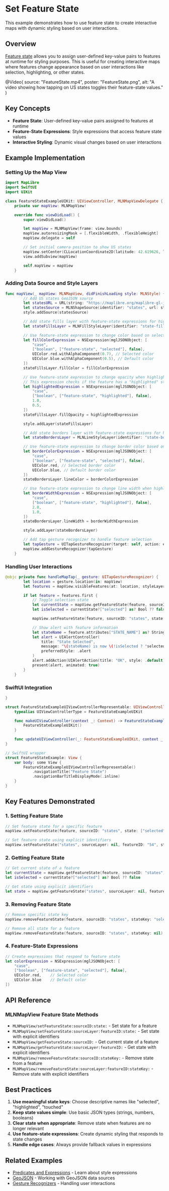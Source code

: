 # Set Feature State

This example demonstrates how to use feature state to create interactive maps with dynamic styling based on user interactions.

## Overview

[Feature state](https://maplibre.org/maplibre-style-spec/expressions/#feature-state) allows you to assign user-defined key-value pairs to features at runtime for styling purposes. This is useful for creating interactive maps where features change appearance based on user interactions like selection, highlighting, or other states.

@Video(
   source: "FeatureState.mp4",
   poster: "FeatureState.png",
   alt: "A video showing how tapping on US states toggles their feature-state values."
)

## Key Concepts

- **Feature State**: User-defined key-value pairs assigned to features at runtime
- **Feature-State Expressions**: Style expressions that access feature state values
- **Interactive Styling**: Dynamic visual changes based on user interactions

## Example Implementation

### Setting Up the Map View

<!-- include-example(FeatureStateExampleSetup) -->

```swift
import MapLibre
import SwiftUI
import UIKit

class FeatureStateExampleUIKit: UIViewController, MLNMapViewDelegate {
    private var mapView: MLNMapView!

    override func viewDidLoad() {
        super.viewDidLoad()

        let mapView = MLNMapView(frame: view.bounds)
        mapView.autoresizingMask = [.flexibleWidth, .flexibleHeight]
        mapView.delegate = self

        // Set initial camera position to show US states
        mapView.setCenter(CLLocationCoordinate2D(latitude: 42.619626, longitude: -103.523181), zoomLevel: 3, animated: false)
        view.addSubview(mapView)

        self.mapView = mapView
    }
```

### Adding Data Source and Style Layers

<!-- include-example(FeatureStateExampleLayers) -->

```swift
func mapView(_ mapView: MLNMapView, didFinishLoading style: MLNStyle) {
        // Add US states GeoJSON source
        let statesURL = URL(string: "https://maplibre.org/maplibre-gl-js/docs/assets/us_states.geojson")!
        let statesSource = MLNShapeSource(identifier: "states", url: statesURL)
        style.addSource(statesSource)

        // Add state fills layer with feature-state expressions for highlighting and selection effects
        let stateFillsLayer = MLNFillStyleLayer(identifier: "state-fills", source: statesSource)

        // Use feature-state expression to change color based on selection
        let fillColorExpression = NSExpression(mglJSONObject: [
            "case",
            ["boolean", ["feature-state", "selected"], false],
            UIColor.red.withAlphaComponent(0.7), // Selected color
            UIColor.blue.withAlphaComponent(0.5), // Default color
        ])
        stateFillsLayer.fillColor = fillColorExpression

        // Use feature-state expression to change opacity when highlighted
        // This expression checks if the feature has a "highlighted" state set to true
        let highlightedExpression = NSExpression(mglJSONObject: [
            "case",
            ["boolean", ["feature-state", "highlighted"], false],
            1.0,
            0.5,
        ])
        stateFillsLayer.fillOpacity = highlightedExpression

        style.addLayer(stateFillsLayer)

        // Add state borders layer with feature-state expressions for highlighting and selection effects
        let stateBordersLayer = MLNLineStyleLayer(identifier: "state-borders", source: statesSource)

        // Use feature-state expression to change border color based on selection
        let borderColorExpression = NSExpression(mglJSONObject: [
            "case",
            ["boolean", ["feature-state", "selected"], false],
            UIColor.red, // Selected border color
            UIColor.blue, // Default border color
        ])
        stateBordersLayer.lineColor = borderColorExpression

        // Use feature-state expression to change line width when highlighted
        let borderWidthExpression = NSExpression(mglJSONObject: [
            "case",
            ["boolean", ["feature-state", "highlighted"], false],
            2.0,
            1.0,
        ])
        stateBordersLayer.lineWidth = borderWidthExpression

        style.addLayer(stateBordersLayer)

        // Add tap gesture recognizer to handle feature selection
        let tapGesture = UITapGestureRecognizer(target: self, action: #selector(handleMapTap(_:)))
        mapView.addGestureRecognizer(tapGesture)
    }
```

### Handling User Interactions

<!-- include-example(FeatureStateExampleInteraction) -->

```swift
@objc private func handleMapTap(_ gesture: UITapGestureRecognizer) {
        let location = gesture.location(in: mapView)
        let features = mapView.visibleFeatures(at: location, styleLayerIdentifiers: ["state-fills"])

        if let feature = features.first {
            // Toggle selection state
            let currentState = mapView.getFeatureState(feature, sourceID: "states")
            let isSelected = currentState?["selected"] as? Bool ?? false

            mapView.setFeatureState(feature, sourceID: "states", state: ["selected": !isSelected])

            // Show alert with feature information
            let stateName = feature.attributes["STATE_NAME"] as? String ?? "Unknown State"
            let alert = UIAlertController(
                title: "State Selected",
                message: "\(stateName) is now \(!isSelected ? "selected" : "deselected")",
                preferredStyle: .alert
            )
            alert.addAction(UIAlertAction(title: "OK", style: .default))
            present(alert, animated: true)
        }
    }
```

### SwiftUI Integration

<!-- include-example(FeatureStateExampleSwiftUI) -->

```swift
}

struct FeatureStateExampleUIViewControllerRepresentable: UIViewControllerRepresentable {
    typealias UIViewControllerType = FeatureStateExampleUIKit

    func makeUIViewController(context _: Context) -> FeatureStateExampleUIKit {
        FeatureStateExampleUIKit()
    }

    func updateUIViewController(_: FeatureStateExampleUIKit, context _: Context) {}
}

// SwiftUI wrapper
struct FeatureStateExample: View {
    var body: some View {
        FeatureStateExampleUIViewControllerRepresentable()
            .navigationTitle("Feature State")
            .navigationBarTitleDisplayMode(.inline)
    }
}
```

## Key Features Demonstrated

### 1. Setting Feature State
```swift
// Set feature state for a specific feature
mapView.setFeatureState(feature, sourceID: "states", state: ["selected": true])

// Set feature state using explicit identifiers
mapView.setFeatureState("states", sourceLayer: nil, featureID: "54", state: ["selected": true])
```

### 2. Getting Feature State
```swift
// Get current state of a feature
let currentState = mapView.getFeatureState(feature, sourceID: "states")
let isSelected = currentState?["selected"] as? Bool ?? false

// Get state using explicit identifiers
let state = mapView.getFeatureState("states", sourceLayer: nil, featureID: "54")
```

### 3. Removing Feature State
```swift
// Remove specific state key
mapView.removeFeatureState(feature, sourceID: "states", stateKey: "selected")

// Remove all state for a feature
mapView.removeFeatureState(feature, sourceID: "states", stateKey: nil)
```

### 4. Feature-State Expressions
```swift
// Create expressions that respond to feature state
let colorExpression = NSExpression(mglJSONObject: [
    "case",
    ["boolean", ["feature-state", "selected"], false],
    UIColor.red,    // Selected color
    UIColor.blue    // Default color
])
```

## API Reference

### MLNMapView Feature State Methods

- ``MLNMapView/setFeatureState:sourceID:state:`` - Set state for a feature
- ``MLNMapView/setFeatureState:sourceLayer:featureID:state:`` - Set state with explicit identifiers
- ``MLNMapView/getFeatureState:sourceID:`` - Get current state of a feature
- ``MLNMapView/getFeatureState:sourceLayer:featureID:`` - Get state with explicit identifiers
- ``MLNMapView/removeFeatureState:sourceID:stateKey:`` - Remove state from a feature
- ``MLNMapView/removeFeatureState:sourceLayer:featureID:stateKey:`` - Remove state with explicit identifiers

## Best Practices

1. **Use meaningful state keys**: Choose descriptive names like "selected", "highlighted", "touched"
2. **Keep state values simple**: Use basic JSON types (strings, numbers, booleans)
3. **Clear state when appropriate**: Remove state when features are no longer relevant
4. **Use feature-state expressions**: Create dynamic styling that responds to state changes
5. **Handle edge cases**: Always provide fallback values in expressions

## Related Examples

- [Predicates and Expressions](Predicates_and_Expressions.md) - Learn about style expressions
- [GeoJSON](GeoJSON.md) - Working with GeoJSON data sources
- [Gesture Recognizers](GestureRecognizers.md) - Handling user interactions
